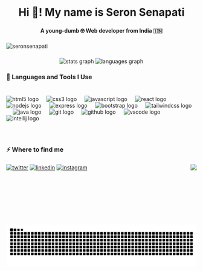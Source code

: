 <h1 align="center">Hi 👋! My name is Seron Senapati</h1>

###

<h4 align="center">A young-dumb 🤓 Web developer from India 🇮🇳</h4>

###

<p align="left"> <img src="https://komarev.com/ghpvc/?username=seronsenapati&label=Profile%20views&color=0e75b6&style=flat" alt="seronsenapati" /> </p>

###

<div align="center">
  <img src="https://github-readme-stats.vercel.app/api?username=seronsenapati&hide_title=false&hide_rank=false&show_icons=true&include_all_commits=true&count_private=true&disable_animations=false&theme=dracula&locale=en&hide_border=false" height="150" alt="stats graph"  />
  <img src="https://github-readme-stats.vercel.app/api/top-langs?username=seronsenapati&locale=en&hide_title=false&layout=compact&card_width=320&langs_count=5&theme=dracula&hide_border=false" height="125" alt="languages graph"  />
</div>

###

<h3 align="left">🚀 Languages and Tools I Use</h3>

###

<br clear="both">

<div align="left">
  <img src="https://cdn.jsdelivr.net/gh/devicons/devicon/icons/html5/html5-original.svg" height="43" alt="html5 logo"  />
  <img width="13" />
  <img src="https://cdn.jsdelivr.net/gh/devicons/devicon/icons/css3/css3-original.svg" height="43" alt="css3 logo"  />
  <img width="13" />
  <img src="https://cdn.jsdelivr.net/gh/devicons/devicon/icons/javascript/javascript-original.svg" height="43" alt="javascript logo"  />
  <img width="13" />
  <img src="https://cdn.jsdelivr.net/gh/devicons/devicon/icons/react/react-original.svg" height="43" alt="react logo"  />
  <img width="13" />
  <img src="https://cdn.jsdelivr.net/gh/devicons/devicon/icons/nodejs/nodejs-original.svg" height="43" alt="nodejs logo"  />
  <img width="13" />
  <img src="https://cdn.jsdelivr.net/gh/devicons/devicon/icons/express/express-original.svg" height="43" alt="express logo"  />
  <img width="13" />
  <img src="https://cdn.jsdelivr.net/gh/devicons/devicon/icons/bootstrap/bootstrap-original.svg" height="43" alt="bootstrap logo"  />
  <img width="13" />
  <img src="https://cdn.jsdelivr.net/gh/devicons/devicon/icons/tailwindcss/tailwindcss-original-wordmark.svg" height="43" alt="tailwindcss logo"  />
  <img width="13" />
  <img src="https://cdn.jsdelivr.net/gh/devicons/devicon/icons/java/java-original.svg" height="43" alt="java logo"  />
  <img width="13" />
  <img src="https://cdn.jsdelivr.net/gh/devicons/devicon/icons/git/git-original.svg" height="43" alt="git logo"  />
  <img width="13" />
  <img src="https://cdn.jsdelivr.net/gh/devicons/devicon/icons/github/github-original.svg" height="43" alt="github logo"  />
  <img width="13" />
  <img src="https://cdn.jsdelivr.net/gh/devicons/devicon/icons/vscode/vscode-original.svg" height="43" alt="vscode logo"  />
  <img width="13" />
  <img src="https://cdn.jsdelivr.net/gh/devicons/devicon/icons/intellij/intellij-original.svg" height="43" alt="intellij logo"  />
</div>

###

<p align="left"></p>

###

<br clear="both">

<h3 align="left">⚡️ Where to find me</h3>

###

<img align="right" height="160" src="https://image.myanimelist.net/ui/5LYzTBVoS196gvYvw3zjwJ_VbB_2cnUFGjGi3AU2ggQ"  />

###

<div align="left">
<p><a target="_blank" href="https://twitter.com/seron_senapati" style="display: inline-block;"><img src="https://img.shields.io/badge/twitter-x?style=for-the-badge&logo=x&logoColor=white&color=%230f1419" alt="twitter" /></a>
<a target="_blank" href="https://www.linkedin.com/in/seronsenapati" style="display: inline-block;"><img src="https://img.shields.io/badge/linkedin-logo?style=for-the-badge&logo=linkedin&logoColor=white&color=%230a77b6" alt="linkedin" /></a>
<a target="_blank" href="https://www.instagram.com/seron.senapati" style="display: inline-block;"><img src="https://img.shields.io/badge/instagram-logo?style=for-the-badge&logo=instagram&logoColor=white&color=%23F35369" alt="instagram" /></a></p></div>

###

<br clear="both">

<img src="https://raw.githubusercontent.com/seronsenapati/seronsenapati/output/snake.svg" alt="Snake animation" />

###
